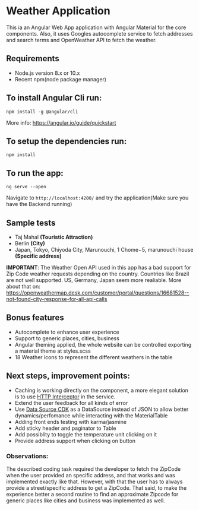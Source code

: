 # Weather Application
This ia an Angular Web App application with Angular Material for the core components. Also, it uses Googles autocomplete service to fetch addresses and search terms and OpenWeather API to fetch the weather.

## Requirements
- Node.js version 8.x or 10.x
- Recent npm(node package manager)

## To install Angular Cli run:

```
npm install -g @angular/cli
```
More info: https://angular.io/guide/quickstart

## To setup the dependencies run:

```
npm install
```

## To run the app:

```
ng serve --open
```
Navigate to `http://localhost:4200/` and try the application(Make sure you have the Backend running)

## Sample tests
- Taj Mahal **(Touristic Attraction)**
- Berlin **(City)** 
- Japan, Tokyo, Chiyoda City, Marunouchi, 1 Chome−5, marunouchi house **(Specific address)** 

**IMPORTANT**: The Weather Open API used in this app has a bad support for Zip Code weather requests 
depending on the country. Countries like Brazil are not well supported. US, Germany, Japan seem more realiable.
More about that on: https://openweathermap.desk.com/customer/portal/questions/16681528--not-found-city-response-for-all-api-calls

## Bonus features
- Autocomplete to enhance user experience
- Support to generic places, cities, business
- Angular theming applied, the whole website can be controlled exporting a material theme at styles.scss
- 18 Weather icons to represent the different weathers in the table

## Next steps, improvement points:
- Caching is working directly on the component, a more elegant solution is to use [HTTP Interceptor](https://angular.io/api/common/http/HttpInterceptor) in the service.
- Extend the user feedback for all kinds of error
- Use [Data Source CDK](https://material.angular.io/components/table/overview#datasource) as a DataSource instead of JSON to allow better dynamics/perfomance while interacting with the MaterialTable
- Adding front ends testing with karma/jasmine 
- Add sticky header and paginator to Table
- Add possiblity to toggle the temperature unit clicking on it
- Provide address support when clicking on button

### Observations:
The described coding task required the developer to fetch the ZipCode when the user provided an specific address, and that works and was implemented exactly like that. However, with that the user has to always provide a street/specific address to get a ZipCode. That said, to make the experience better a second routine to find an approximate Zipcode for generic places like cities and business was implemented as well. 


